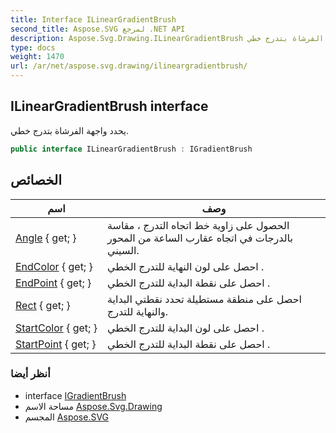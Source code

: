```yaml
---
title: Interface ILinearGradientBrush
second_title: Aspose.SVG لمرجع .NET API
description: Aspose.Svg.Drawing.ILinearGradientBrush واجهه المستخدم. يحدد واجهة الفرشاة بتدرج خطي.
type: docs
weight: 1470
url: /ar/net/aspose.svg.drawing/ilineargradientbrush/
---
```

## ILinearGradientBrush interface

يحدد واجهة الفرشاة بتدرج خطي.

```csharp
public interface ILinearGradientBrush : IGradientBrush
```

## الخصائص

| اسم | وصف |
| --- | --- |
| [Angle](../../aspose.svg.drawing/ilineargradientbrush/angle/) { get; } | الحصول على زاوية خط اتجاه التدرج ، مقاسة بالدرجات في اتجاه عقارب الساعة من المحور السيني. |
| [EndColor](../../aspose.svg.drawing/ilineargradientbrush/endcolor/) { get; } | احصل على لون النهاية للتدرج الخطي . |
| [EndPoint](../../aspose.svg.drawing/ilineargradientbrush/endpoint/) { get; } | احصل على نقطة البداية للتدرج الخطي . |
| [Rect](../../aspose.svg.drawing/ilineargradientbrush/rect/) { get; } | احصل على منطقة مستطيلة تحدد نقطتي البداية والنهاية للتدرج. |
| [StartColor](../../aspose.svg.drawing/ilineargradientbrush/startcolor/) { get; } | احصل على لون البداية للتدرج الخطي . |
| [StartPoint](../../aspose.svg.drawing/ilineargradientbrush/startpoint/) { get; } | احصل على نقطة البداية للتدرج الخطي . |

### أنظر أيضا

* interface [IGradientBrush](../igradientbrush/)
* مساحة الاسم [Aspose.Svg.Drawing](../../aspose.svg.drawing/)
* المجسم [Aspose.SVG](../../)


